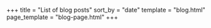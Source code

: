 

+++
title = "List of blog posts"
sort_by = "date"
template = "blog.html"
page_template = "blog-page.html"
+++
